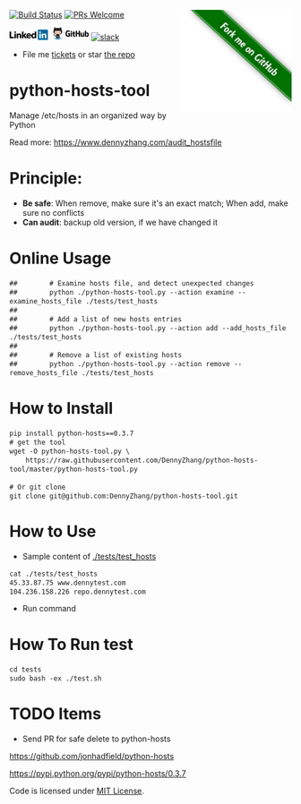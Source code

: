 <a href="https://github.com/DennyZhang?tab=followers"><img align="right" width="200" height="183" src="https://raw.githubusercontent.com/USDevOps/mywechat-slack-group/master/images/fork_github.png" /></a>

[![Build Status](https://travis-ci.org/DennyZhang/python-hosts-tool.svg?branch=master)](https://travis-ci.org/dennyzhang/python-hosts-tool) [![PRs Welcome](https://img.shields.io/badge/PRs-welcome-brightgreen.svg)](http://makeapullrequest.com)

[![LinkedIn](https://raw.githubusercontent.com/USDevOps/mywechat-slack-group/master/images/linkedin_icon.png)](https://www.linkedin.com/in/dennyzhang001) [![Github](https://raw.githubusercontent.com/USDevOps/mywechat-slack-group/master/images/github.png)](https://github.com/DennyZhang) <a href="https://www.dennyzhang.com/slack" target="_blank" rel="nofollow"><img src="http://slack.dennyzhang.com/badge.svg" alt="slack"/></a> <a href="https://github.com/DennyZhang" target="_blank" rel="nofollow"></a>

- File me [tickets](https://github.com/DennyZhang/python-hosts-tool/issues) or star [the repo](https://github.com/DennyZhang/python-hosts-tool)

# python-hosts-tool
Manage /etc/hosts in an organized way by Python

Read more: https://www.dennyzhang.com/audit_hostsfile

# Principle:
- **Be safe**: When remove, make sure it's an exact match; When add, make sure no conflicts
- **Can audit**: backup old version, if we have changed it

# Online Usage
```
##        # Examine hosts file, and detect unexpected changes
##        python ./python-hosts-tool.py --action examine --examine_hosts_file ./tests/test_hosts
##
##        # Add a list of new hosts entries
##        python ./python-hosts-tool.py --action add --add_hosts_file ./tests/test_hosts
##
##        # Remove a list of existing hosts
##        python ./python-hosts-tool.py --action remove --remove_hosts_file ./tests/test_hosts
```

# How to Install
```
pip install python-hosts==0.3.7
# get the tool
wget -O python-hosts-tool.py \
    https://raw.githubusercontent.com/DennyZhang/python-hosts-tool/master/python-hosts-tool.py

# Or git clone
git clone git@github.com:DennyZhang/python-hosts-tool.git
```

# How to Use
- Sample content of [./tests/test_hosts](./tests/test_hosts)
```
cat ./tests/test_hosts
45.33.87.75 www.dennytest.com
104.236.158.226 repo.dennytest.com
```

- Run command

# How To Run test
```
cd tests
sudo bash -ex ./test.sh
```
# TODO Items

- Send PR for safe delete to python-hosts

https://github.com/jonhadfield/python-hosts

https://pypi.python.org/pypi/python-hosts/0.3.7

Code is licensed under [MIT License](https://www.dennyzhang.com/wp-content/mit_license.txt).
